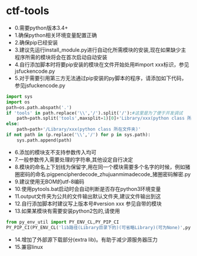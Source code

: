 ﻿# ctf-tools  
* 0.需要python版本3.4+  
* 1.确保python相关环境变量配置正确  
* 2.确保pip已经安装  
* 3.建议先运行install_module.py进行自动化所需模块的安装,现在如果缺少主程序所需的模块将会在首次启动自动安装  
* 4.自行添加脚本时将要pip安装的模块在文件开始处用#import xxx标识，参见jsfuckencode.py  
* 5.对于需要引用第三方无法通过pip安装的py脚本的程序，请添加如下代码，参见jsfuckencode.py  
```python
import sys
import os
path=os.path.abspath('.')
if 'tools' in path.replace('\\','/').split('/'):#这里是为了便于开发调试
    path=path.split('tools',maxsplit=1)[0]+'Library/xxx(python class 所在文件夹)'
else:
    path=path+'/Library/xxx(python class 所在文件夹)'
if not path in (p.replace('\\','/') for p in sys.path):
    sys.path.append(path)
```
* 6.添加的模块支不支持参数传入均可
* 7.一般参数传入需要处理的字符串,其他设定自行决定
* 8.模块的命名上下划线为保留字,用在同一个模块需要多个名字的时候，例如猪圈密码的命名:pigpencipherdecode_zhujuanmimadecode_猪圈密码解密.py
* 9.建议使用无BOM的utf-8编码
* 10.使用pytools.bat启动时会自动判断是否存在python3环境变量
* 11.output文件夹为公共的文件输出默认文件夹,建议文件输出到这
* 12.自行添加脚本时建议写上版本号#version xxx 参见自带的模块
* 13.如果某模块有需要安装python2包的,请使用
```python
from py_env_util import PY_ENV_CL,PY_PIP_CI
PY_PIP_CI(PY_ENV_CL('lib路径(Library目录下的)(可省略Library)(可为None)',python版本(2/3/'auto').get_pyenv()).ensure('需要的模块名')
```
* 14.增加了外部源下载部分(extra lib)。有助于减少源服务器压力
* 15.兼容linux